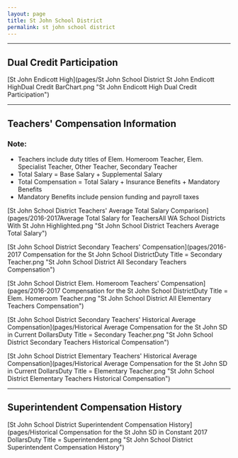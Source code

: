```yaml
---
layout: page
title: St John School District
permalink: st john school district
---
```




___

## Dual Credit Participation

[St John Endicott High](pages/St John School District St John Endicott HighDual Credit BarChart.png "St John Endicott High Dual Credit Participation")


___

## Teachers' Compensation Information
### Note:
- Teachers include duty titles of Elem. Homeroom Teacher, Elem. Specialist Teacher, Other Teacher, Secondary Teacher
- Total Salary = Base Salary + Supplemental Salary
- Total Compensation = Total Salary + Insurance Benefits + Mandatory Benefits
- Mandatory Benefits include pension funding and payroll taxes

[St John School District Teachers' Average Total Salary Comparison](pages/2016-2017Average Total Salary for TeachersAll WA School Districts With St John Highlighted.png "St John School District Teachers Average Total Salary")

[St John School District Secondary Teachers' Compensation](pages/2016-2017 Compensation for the St John School DistrictDuty Title = Secondary Teacher.png "St John School District All Secondary Teachers Compensation")

[St John School District Elem. Homeroom Teachers' Compensation](pages/2016-2017 Compensation for the St John School DistrictDuty Title = Elem. Homeroom Teacher.png "St John School District All Elementary Teachers Compensation")

[St John School District Secondary Teachers' Historical Average Compensation](pages/Historical Average Compensation for the St John SD in Current DollarsDuty Title = Secondary Teacher.png "St John School District Secondary Teachers Historical Compensation")

[St John School District Elementary Teachers' Historical Average Compensation](pages/Historical Average Compensation for the St John SD in Current DollarsDuty Title = Elementary Teacher.png "St John School District Elementary Teachers Historical Compensation")


___

## Superintendent Compensation History

[St John School District Superintendent Compensation History](pages/Historical Compensation for the St John SD in Constant 2017 DollarsDuty Title = Superintendent.png "St John School District Superintendent Compensation History")

